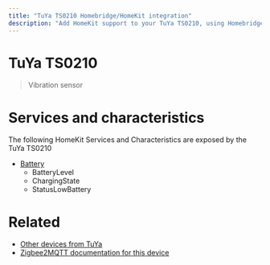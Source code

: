 ```yaml
---
title: "TuYa TS0210 Homebridge/HomeKit integration"
description: "Add HomeKit support to your TuYa TS0210, using Homebridge, Zigbee2MQTT and homebridge-z2m."
---
```

<!---
This file has been GENERATED using src/docgen/docgen.ts
DO NOT EDIT THIS FILE MANUALLY!
-->
# TuYa TS0210
> Vibration sensor


# Services and characteristics
The following HomeKit Services and Characteristics are exposed by
the TuYa TS0210

* [Battery](../../battery.md)
  * BatteryLevel
  * ChargingState
  * StatusLowBattery


# Related
* [Other devices from TuYa](../index.md#tuya)
* [Zigbee2MQTT documentation for this device](https://www.zigbee2mqtt.io/devices/TS0210.html)